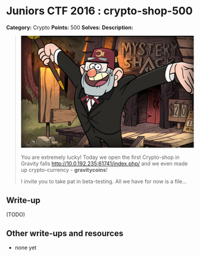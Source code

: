# Juniors CTF 2016 : crypto-shop-500

**Category:** Crypto
**Points:** 500
**Solves:**
**Description:**

> ![Description Image](crypto-shop-desc-0.jpg)
>
> You are extremely lucky! Today we open the first Crypto-shop in Gravity falls <http://10.0.192.235:61741/index.php/> and we even made up crypto-currency - **gravitycoins**!
>
> I invite you to take pat in beta-testing. All we have for now is a file...

## Write-up

(TODO)

## Other write-ups and resources

* none yet
